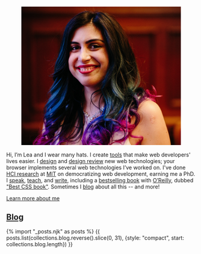 
<div class="nutshell">
<figure class="right">
<img src="/about/images/smiling-medium.jpg" alt="Photo of me smiling">
</figure>

Hi, I’m Lea and I wear many hats.
I create [tools](/projects/) that make web developers' lives easier.
I [design](/publications/#specifications) and [design review](/blog/2022/11/tag-2/) new web technologies;
your browser implements several web technologies I’ve worked on.
I've done [HCI research](/publications/#research) at [MIT](https://haystack.csail.mit.edu) on democratizing web development, earning me a PhD.
I [speak](/speaking/), [teach](https://designftw.mit.edu), and [write](/publications/),
including a [bestselling book](http://www.amazon.com/CSS-Secrets-Lea-Verou/dp/1449372635?tag=leaverou-20) with [O’Reilly](https://oreilly.com),
dubbed ["Best CSS book"](https://www.chicagotribune.com/consumer-reviews/sns-bestreviews-electronics-the-best-css-book-20200701-kda2pyikobda5o3c4ivi4wzfui-story.html).
Sometimes I [blog](/blog/) about all this -- and more!

<p><a class="call-to-action" href="/about/">Learn more about me</a></p>
</div>

## [Blog](/blog/)

{% import "_posts.njk" as posts %}
{{ posts.list(collections.blog.reverse().slice(0, 31), {style: "compact", start: collections.blog.length}) }}